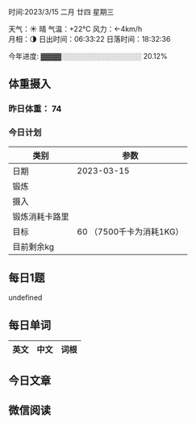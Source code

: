 

时间:2023/3/15 二月 廿四 星期三

天气：☀️   晴 气温：+22°C 风力：←4km/h  
月相：🌗 日出时间：06:33:22 日落时间：18:32:36

今年进度: ▓▓▓▓░░░░░░░░░░░░░░░░ 20.12%

## 体重摄入

### 昨日体重： 74
### 今日计划
| 类别           | 参数                    |
| -------------- | ----------------------- |
| 日期           | 2023-03-15               |
| 锻炼           |               |
| 摄入           |  |
| 锻炼消耗卡路里 | |
| 目标           | 60      （7500千卡为消耗1KG）                |
| 目前剩余kg               |                          |



## 每日1题

undefined

## 每日单词

| 英文       | 中文       |词根|
| ---------- | ---------- | ---|


## 今日文章



## 微信阅读

<!-- start of weread -->

<!-- end of weread -->
